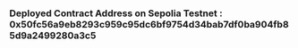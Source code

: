 ### Deployed Contract Address on Sepolia Testnet : 0x50fc56a9eb8293c959c95dc6bf9754d34bab7df0ba904fb85d9a2499280a3c5

